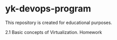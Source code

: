 # yk-devops-program
This repository is created for educational purposes.

2.1 Basic concepts of Virtualization. Homework
